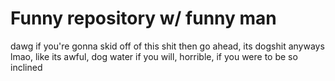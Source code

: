 # Funny repository w/ funny man
dawg if you're gonna skid off of this shit then go ahead, its dogshit anyways lmao,
like
its awful,
dog water
if you will,
horrible, if you were to be so inclined

